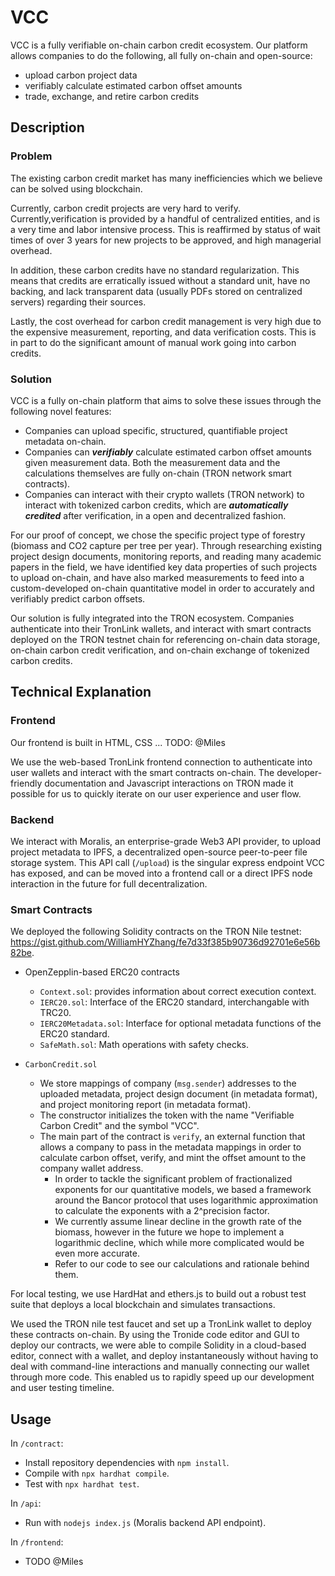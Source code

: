 # VCC

VCC is a fully verifiable on-chain carbon credit ecosystem. Our platform allows companies to do the following, all fully on-chain and open-source:
- upload carbon project data
- verifiably calculate estimated carbon offset amounts
- trade, exchange, and retire carbon credits

## Description

### Problem 

The existing carbon credit market has many inefficiencies which we believe can be solved using blockchain.

Currently, carbon credit projects are very hard to verify. Currently,verification is provided by a handful of centralized entities, and is a very time and labor intensive process. This is reaffirmed by status of wait times of over 3 years for new projects to be approved, and high managerial overhead.

In addition, these carbon credits have no standard regularization. This means that credits are erratically issued without a standard unit, have no backing, and lack transparent data (usually PDFs stored on centralized servers) regarding their sources.

Lastly, the cost overhead for carbon credit management is very high due to the expensive measurement, reporting, and data verification costs. This is in part to do the significant amount of manual work going into carbon credits.

### Solution

VCC is a fully on-chain platform that aims to solve these issues through the following novel features:
- Companies can upload specific, structured, quantifiable project metadata on-chain.
- Companies can ***verifiably*** calculate estimated carbon offset amounts given measurement data. Both the measurement data and the calculations themselves are fully on-chain (TRON network smart contracts).
- Companies can interact with their crypto wallets (TRON network) to interact with tokenized carbon credits, which are ***automatically credited*** after verification, in a open and decentralized fashion.
  
For our proof of concept, we chose the specific project type of forestry (biomass and CO2 capture per tree per year). Through researching existing project design documents, monitoring reports, and reading many academic papers in the field, we have identified key data properties of such projects to upload on-chain, and have also marked measurements to feed into a custom-developed on-chain quantitative model in order to accurately and verifiably predict carbon offsets.

Our solution is fully integrated into the TRON ecosystem. Companies authenticate into their TronLink wallets, and interact with smart contracts deployed on the TRON testnet chain for referencing on-chain data storage, on-chain carbon credit verification, and on-chain exchange of tokenized carbon credits.

## Technical Explanation

### Frontend
Our frontend is built in HTML, CSS ...
TODO: @Miles

We use the web-based TronLink frontend connection to authenticate into user wallets and interact with the smart contracts on-chain. The developer-friendly documentation and Javascript interactions on TRON made it possible for us to quickly iterate on our user experience and user flow.

### Backend

We interact with Moralis, an enterprise-grade Web3 API provider, to upload project metadata to IPFS, a decentralized open-source peer-to-peer file storage system. This API call (`/upload`) is the singular express endpoint VCC has exposed, and can be moved into a frontend call or a direct IPFS node interaction in the future for full decentralization.

### Smart Contracts

We deployed the following Solidity contracts on the TRON Nile testnet: https://gist.github.com/WilliamHYZhang/fe7d33f385b90736d92701e6e56b82be.

- OpenZepplin-based ERC20 contracts
  - `Context.sol`: provides information about correct execution context.
  - `IERC20.sol`: Interface of the ERC20 standard, interchangable with TRC20.
  - `IERC20Metadata.sol`: Interface for optional metadata functions of the ERC20 standard.
  - `SafeMath.sol`: Math operations with safety checks.

- `CarbonCredit.sol`
  - We store mappings of company (`msg.sender`) addresses to the uploaded metadata, project design document (in metadata format), and project monitoring report (in metadata format).
  - The constructor initializes the token with the name "Verifiable Carbon Credit" and the symbol "VCC".
  - The main part of the contract is `verify`, an external function that allows a company to pass in the metadata mappings in order to calculate carbon offset, verify, and mint the offset amount to the company wallet address.
    - In order to tackle the significant problem of fractionalized exponents for our quantitative models, we based a framework around the Bancor protocol that uses logarithmic approximation to calculate the exponents with a 2^precision factor.
    - We currently assume linear decline in the growth rate of the biomass, however in the future we hope to implement a logarithmic decline, which while more complicated would be even more accurate.
    - Refer to our code to see our calculations and rationale behind them.

For local testing, we use HardHat and ethers.js to build out a robust test suite that deploys a local blockchain and simulates transactions.

We used the TRON nile test faucet and set up a TronLink wallet to deploy these contracts on-chain. By using the Tronide code editor and GUI to deploy our contracts, we were able to compile Solidity in a cloud-based editor, connect with a wallet, and deploy instantaneously without having to deal with command-line interactions and manually connecting our wallet through more code. This enabled us to rapidly speed up our development and user testing timeline.

## Usage

In `/contract`:
- Install repository dependencies with `npm install`.
- Compile with `npx hardhat compile`.
- Test with `npx hardhat test`.

In `/api`:
- Run with `nodejs index.js` (Moralis backend API endpoint).

In `/frontend`:
- TODO @Miles